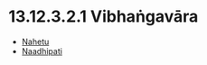 

# 13.12.3.2.1 Vibhaṅgavāra

* [Nahetu](13.12.3.2.1/Nahetu.md)
* [Naadhipati](13.12.3.2.1/Naadhipati.md)



